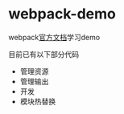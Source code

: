 # webpack-demo
webpack[官方文档](https://www.webpackjs.com/guides)学习demo

目前已有以下部分代码

- 管理资源
- 管理输出
- 开发
- 模块热替换
